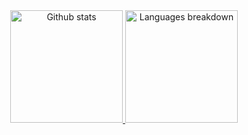 <div align="center">
  <a href="https://github.com/ruimachado23">
  <img height="180em" src="https://github-readme-stats.vercel.app/api?username=ruimachado23&show_icons=true&hide=contribs,prs&cache_seconds=86400&theme=calm" alt="Github stats" />
  <img height="180em" src="https://github-readme-stats.vercel.app/api?username=ruimachado23&repo=github-readme-stats&cache_seconds=86400&theme=calm" alt="Languages breakdown" />
</div>

